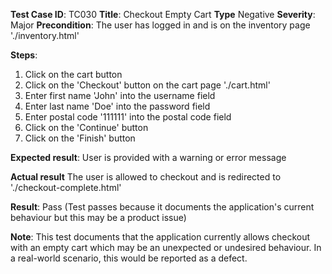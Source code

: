 **Test Case ID**: TC030
**Title**: Checkout Empty Cart
**Type** Negative
**Severity**: Major
**Precondition**: The user has logged in and is on the inventory page './inventory.html'

**Steps**:
1. Click on the cart button
2. Click on the 'Checkout' button on the cart page './cart.html'
3. Enter first name 'John' into the username field
4. Enter last name 'Doe' into the password field
5. Enter postal code '111111' into the postal code field
6. Click on the 'Continue' button
7. Click on the 'Finish' button

**Expected result**: User is provided with a warning or error message

**Actual result** The user is allowed to checkout and is redirected to './checkout-complete.html'

**Result**: Pass (Test passes because it documents the application's current behaviour but this may be a product issue)

**Note**: This test documents that the application currently allows checkout with an empty cart which may be an unexpected or undesired behaviour. In a real-world scenario, this would be reported as a defect.